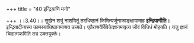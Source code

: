 +++
title = "40 इन्द्रियाणि मनो"

+++
।।3.40।। सुखेन शत्रुं नाशयितुं तदधिष्ठानं किमित्यर्जुनाकाङ्क्षायामाह
**इन्द्रियाणीति।** इन्द्रियादीन्यस्य कामस्याधिष्ठानमाश्रय उच्यते।
एतैराश्रयैर्विवेकेज्ञानमावृत्य जीवं विधिधं मोहयति। यत्तु ज्ञानं
चिदात्मकमिति तन्न उक्तयुक्तेः।
